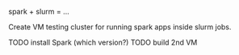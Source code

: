 spark + slurm = ...

Create VM testing cluster for running spark apps inside slurm jobs.

TODO install Spark (which version?)
TODO build 2nd VM

